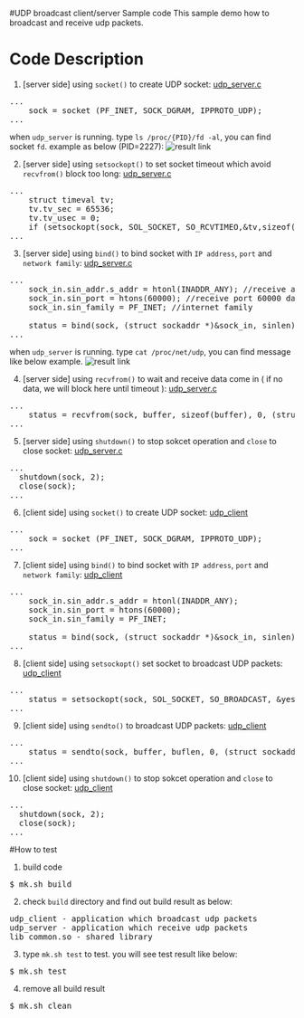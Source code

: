 #UDP broadcast client/server Sample code
This sample demo how to broadcast and receive udp packets.

# Code Description
1. [server side] using `socket()` to create UDP socket: [udp_server.c](https://github.com/ivan0124/Linux-programming/blob/master/user_udp_broadcast_client_server/app_src/server/udp_server.c)
<pre>
...
    sock = socket (PF_INET, SOCK_DGRAM, IPPROTO_UDP);
...
</pre>
when `udp_server` is running. type `ls /proc/{PID}/fd -al`, you can find socket `fd`. example as below (PID=2227):
![result link](http://139.162.35.49/image/Linux-Programming/find_socket_process_20160419_2.png)

2. [server side] using `setsockopt()` to set socket timeout which avoid `recvfrom()` block too long: [udp_server.c](https://github.com/ivan0124/Linux-programming/blob/master/user_udp_broadcast_client_server/app_src/server/udp_server.c)
<pre>
...
    struct timeval tv;
    tv.tv_sec = 65536;
    tv.tv_usec = 0;
    if (setsockopt(sock, SOL_SOCKET, SO_RCVTIMEO,&tv,sizeof(tv)) < 0) {
...
</pre>

3. [server side] using `bind()` to bind socket with `IP address`, `port` and `network family`: [udp_server.c](https://github.com/ivan0124/Linux-programming/blob/master/user_udp_broadcast_client_server/app_src/server/udp_server.c)
<pre>
...
    sock_in.sin_addr.s_addr = htonl(INADDR_ANY); //receive all network interface data
    sock_in.sin_port = htons(60000); //receive port 60000 data
    sock_in.sin_family = PF_INET; //internet family

    status = bind(sock, (struct sockaddr *)&sock_in, sinlen);
...
</pre>
when `udp_server` is running. type `cat /proc/net/udp`, you can find message like below example.
![result link](http://139.162.35.49/image/Linux-Programming/find_socket_process_20160419_3.png)

4. [server side] using `recvfrom()` to wait and receive data come in ( if no data, we will block here until timeout ): [udp_server.c](https://github.com/ivan0124/Linux-programming/blob/master/user_udp_broadcast_client_server/app_src/server/udp_server.c)
<pre>
...
    status = recvfrom(sock, buffer, sizeof(buffer), 0, (struct sockaddr *)&sock_in, &sinlen);
...
</pre>

5. [server side] using `shutdown()` to stop sokcet operation and `close` to close socket: [udp_server.c](https://github.com/ivan0124/Linux-programming/blob/master/user_udp_broadcast_client_server/app_src/server/udp_server.c)
<pre>
...
  shutdown(sock, 2);
  close(sock);
...
</pre>

6. [client side] using `socket()` to create UDP socket: [udp_client](https://github.com/ivan0124/Linux-programming/blob/master/user_udp_broadcast_client_server/app_src/client/udp_client.c)
<pre>
...
    sock = socket (PF_INET, SOCK_DGRAM, IPPROTO_UDP);
...
</pre>

7. [client side] using `bind()` to bind socket with `IP address`, `port` and `network family`: [udp_client](https://github.com/ivan0124/Linux-programming/blob/master/user_udp_broadcast_client_server/app_src/client/udp_client.c)
<pre>
...
    sock_in.sin_addr.s_addr = htonl(INADDR_ANY);
    sock_in.sin_port = htons(60000);
    sock_in.sin_family = PF_INET;

    status = bind(sock, (struct sockaddr *)&sock_in, sinlen);
...
</pre>

8. [client side] using `setsockopt()` set socket to broadcast UDP packets: [udp_client](https://github.com/ivan0124/Linux-programming/blob/master/user_udp_broadcast_client_server/app_src/client/udp_client.c)
<pre>
...
    status = setsockopt(sock, SOL_SOCKET, SO_BROADCAST, &yes, sizeof(int) );
...
</pre>

9. [client side] using `sendto()` to broadcast UDP packets: [udp_client](https://github.com/ivan0124/Linux-programming/blob/master/user_udp_broadcast_client_server/app_src/client/udp_client.c)
<pre>
...
    status = sendto(sock, buffer, buflen, 0, (struct sockaddr *)&sock_in, sinlen);
...
</pre>

10. [client side] using `shutdown()` to stop sokcet operation and `close` to close socket: [udp_client](https://github.com/ivan0124/Linux-programming/blob/master/user_udp_broadcast_client_server/app_src/client/udp_client.c)
<pre>
...
  shutdown(sock, 2);
  close(sock);
...
</pre>

#How to test
1. build code
<pre>$ mk.sh build</pre>

2. check `build` directory and find out build result as below: 
<pre>
udp_client - application which broadcast udp packets
udp_server - application which receive udp packets
lib_common.so - shared library
</pre>

3. type `mk.sh test` to test. you will see test result like below:
<pre>$ mk.sh test </pre>

4. remove all build result
<pre>$ mk.sh clean</pre> 


